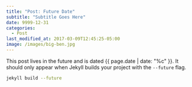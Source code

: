 ```yaml
---
title: "Post: Future Date"
subtitle: "Subtitle Goes Here"
date: 9999-12-31
categories:
  - Post
last_modified_at: 2017-03-09T12:45:25-05:00
image: /images/big-ben.jpg
---
```


This post lives in the future and is dated {{ page.date | date: "%c" }}. It should only appear when Jekyll builds your project with the `--future` flag.

```bash
jekyll build --future
```
